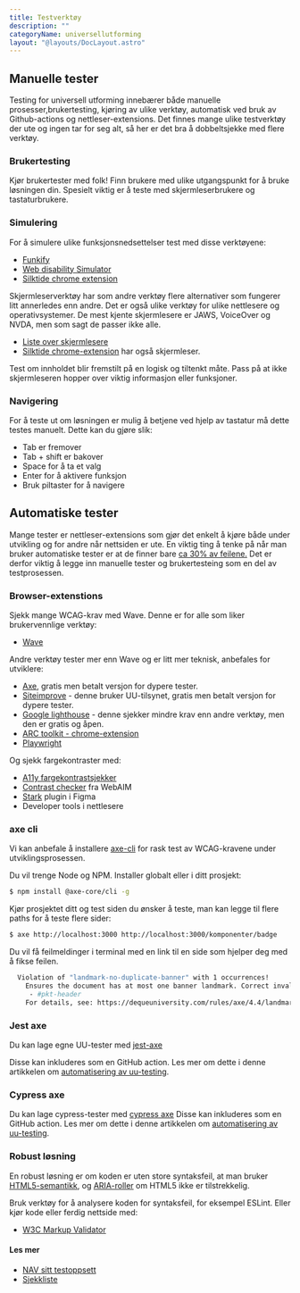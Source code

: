 ```yaml
---
title: Testverktøy
description: ""
categoryName: universellutforming
layout: "@layouts/DocLayout.astro"
---
```


## Manuelle tester

Testing for universell utforming innebærer både manuelle prosesser,brukertesting, kjøring av ulike verktøy, automatisk ved bruk av Github-actions og nettleser-extensions. Det finnes mange ulike testverktøy der ute og ingen tar for seg alt, så her er det bra å dobbeltsjekke med flere verktøy.

### Brukertesting

Kjør brukertester med folk! Finn brukere med ulike utgangspunkt for å bruke løsningen din. Spesielt viktig er å teste med skjermleserbrukere og tastaturbrukere.

### Simulering

For å simulere ulike funksjonsnedsettelser test med disse verktøyene:

- [Funkify](https://www.funkify.org/?v=f003c44deab6)
- [Web disability Simulator](https://chrome.google.com/webstore/detail/web-disability-simulator/olioanlbgbpmdlgjnnampnnlohigkjla)
- [Silktide chrome extension](https://silktide.com/resources/tools/)

Skjermleserverktøy har som andre verktøy flere alternativer som fungerer litt annerledes enn andre. Det er også ulike verktøy for ulike nettlesere og operativsystemer. De mest kjente skjermlesere er JAWS, VoiceOver og NVDA, men som sagt de passer ikke alle.

- [Liste over skjermlesere](https://en.wikipedia.org/wiki/List_of_screen_readers)
- [Silktide chrome-extension](https://silktide.com/resources/tools/) har også skjermleser.

Test om innholdet blir fremstilt på en logisk og tiltenkt måte. Pass på at ikke skjermleseren hopper over viktig informasjon eller funksjoner.

### Navigering

For å teste ut om løsningen er mulig å betjene ved hjelp av tastatur må dette testes manuelt. Dette kan du gjøre slik:

- Tab er fremover
- Tab + shift er bakover
- Space for å ta et valg
- Enter for å aktivere funksjon
- Bruk piltaster for å navigere

## Automatiske tester

Mange tester er nettleser-extensions som gjør det enkelt å kjøre både
under utvikling og for andre når nettsiden er ute. En viktig ting å tenke på når man bruker automatiske tester er at de finner bare [ca 30% av feilene.](https://accessibility.blog.gov.uk/2017/02/24/what-we-found-when-we-tested-tools-on-the-worlds-least-accessible-webpage/) Det er derfor viktig å legge inn manuelle tester og brukertesteing som en del av testprosessen.

### Browser-extenstions

Sjekk mange WCAG-krav med Wave. Denne er for alle som liker brukervennlige verktøy:

- [Wave](https://wave.webaim.org/)

Andre verktøy tester mer enn Wave og er litt mer teknisk, anbefales for utviklere:

- [Axe](https://www.deque.com/axe/devtools/), gratis men betalt versjon for dypere tester.
- [Siteimprove](https://siteimprove.com/nb-no/core-platform/integrations/browser-extensions/) - denne bruker UU-tilsynet, gratis men betalt versjon for dypere tester.
- [Google lighthouse](https://developers.google.com/web/tools/lighthouse/) - denne sjekker mindre krav enn andre verktøy, men den er gratis og åpen.
- [ARC toolkit - chrome-extension](https://chrome.google.com/webstore/detail/arc-toolkit/chdkkkccnlfncngelccgbgfmjebmkmce/related)
- [Playwright](https://playwright.dev/)

Og sjekk fargekontraster med:

- [A11y fargekontrastsjekker](https://color.a11y.com/)
- [Contrast checker](https://webaim.org/resources/contrastchecker/) fra WebAIM
- [Stark](https://www.figma.com/community/plugin/732603254453395948/Stark) plugin i Figma
- Developer tools i nettlesere

### axe cli

Vi kan anbefale å installere [axe-cli](https://github.com/dequelabs/axe-core-npm/tree/develop/packages/cli) for rask test av WCAG-kravene under utviklingsprosessen.

Du vil trenge Node og NPM.
Installer globalt eller i ditt prosjekt:

```sh
$ npm install @axe-core/cli -g
```

Kjør prosjektet ditt og test siden du ønsker å teste, man kan legge til flere paths for å teste flere sider:

```sh
$ axe http://localhost:3000 http://localhost:3000/komponenter/badge
```

Du vil få feilmeldinger i terminal med en link til en side som hjelper deg med å fikse feilen.

```sh
  Violation of "landmark-no-duplicate-banner" with 1 occurrences!
    Ensures the document has at most one banner landmark. Correct invalid elements at:
     - #pkt-header
    For details, see: https://dequeuniversity.com/rules/axe/4.4/landmark-no-duplicate-banner
```

### Jest axe

Du kan lage egne UU-tester med [jest-axe](https://github.com/nickcolley/jest-axe)

Disse kan inkluderes som en GitHub action. Les mer om dette i denne artikkelen om [automatisering av uu-testing](https://www.adrianbolonio.com/en/accessibility-github-actions/).

### Cypress axe

Du kan lage cypress-tester med [cypress axe](https://developers.google.com/web/tools/lighthouse/)
Disse kan inkluderes som en GitHub action. Les mer om dette i denne artikkelen om [automatisering av uu-testing](https://www.adrianbolonio.com/en/accessibility-github-actions/).

### Robust løsning

En robust løsning er om koden er uten store syntaksfeil, at man bruker [HTML5-semantikk](https://developer.mozilla.org/en-US/docs/Web/HTML/Element#inline_text_semantics), og [ARIA-roller](https://developer.mozilla.org/en-US/docs/Web/Accessibility/ARIA/Roles) om HTML5 ikke er tilstrekkelig.

Bruk verktøy for å analysere koden for syntaksfeil, for eksempel ESLint.
Eller kjør kode eller ferdig nettside med:

- [W3C Markup Validator](https://validator.w3.org/)

#### Les mer

- [NAV sitt testoppsett](https://github.com/navikt/uu-testing)
- [Sjekkliste](https://www.uutilsynet.no/tilgjengelighetserklaering/wcag-sjekkliste-utfylling-av-tilgjengelighetserklaering/1333)
